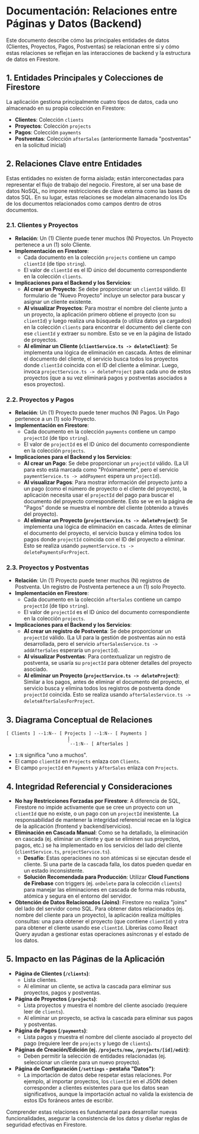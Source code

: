 
# Documentación: Relaciones entre Páginas y Datos (Backend)

Este documento describe cómo las principales entidades de datos (Clientes, Proyectos, Pagos, Postventas) se relacionan entre sí y cómo estas relaciones se reflejan en las interacciones de backend y la estructura de datos en Firestore.

## 1. Entidades Principales y Colecciones de Firestore

La aplicación gestiona principalmente cuatro tipos de datos, cada uno almacenado en su propia colección en Firestore:

*   **Clientes**: Colección `clients`
*   **Proyectos**: Colección `projects`
*   **Pagos**: Colección `payments`
*   **Postventas**: Colección `afterSales` (anteriormente llamada "postventas" en la solicitud inicial)

## 2. Relaciones Clave entre Entidades

Estas entidades no existen de forma aislada; están interconectadas para representar el flujo de trabajo del negocio. Firestore, al ser una base de datos NoSQL, no impone restricciones de clave externa como las bases de datos SQL. En su lugar, estas relaciones se modelan almacenando los IDs de los documentos relacionados como campos dentro de otros documentos.

### 2.1. Clientes y Proyectos

*   **Relación**: Un (1) Cliente puede tener muchos (N) Proyectos. Un Proyecto pertenece a un (1) solo Cliente.
*   **Implementación en Firestore**:
    *   Cada documento en la colección `projects` contiene un campo `clientId` (de tipo `string`).
    *   El valor de `clientId` es el ID único del documento correspondiente en la colección `clients`.
*   **Implicaciones para el Backend y los Servicios**:
    *   **Al crear un Proyecto**: Se debe proporcionar un `clientId` válido. El formulario de "Nuevo Proyecto" incluye un selector para buscar y asignar un cliente existente.
    *   **Al visualizar Proyectos**: Para mostrar el nombre del cliente junto a un proyecto, la aplicación primero obtiene el proyecto (con su `clientId`) y luego realiza una búsqueda (o utiliza datos ya cargados) en la colección `clients` para encontrar el documento del cliente con ese `clientId` y extraer su nombre. Esto se ve en la página de listado de proyectos.
    *   **Al eliminar un Cliente (`clientService.ts -> deleteClient`)**: Se implementa una lógica de eliminación en cascada. Antes de eliminar el documento del cliente, el servicio busca todos los proyectos donde `clientId` coincida con el ID del cliente a eliminar. Luego, invoca `projectService.ts -> deleteProject` para cada uno de estos proyectos (que a su vez eliminará pagos y postventas asociados a esos proyectos).

### 2.2. Proyectos y Pagos

*   **Relación**: Un (1) Proyecto puede tener muchos (N) Pagos. Un Pago pertenece a un (1) solo Proyecto.
*   **Implementación en Firestore**:
    *   Cada documento en la colección `payments` contiene un campo `projectId` (de tipo `string`).
    *   El valor de `projectId` es el ID único del documento correspondiente en la colección `projects`.
*   **Implicaciones para el Backend y los Servicios**:
    *   **Al crear un Pago**: Se debe proporcionar un `projectId` válido. (La UI para esto está marcada como "Próximamente", pero el servicio `paymentService.ts -> addPayment` espera un `projectId`).
    *   **Al visualizar Pagos**: Para mostrar información del proyecto junto a un pago (como el número de proyecto o el cliente del proyecto), la aplicación necesita usar el `projectId` del pago para buscar el documento del proyecto correspondiente. Esto se ve en la página de "Pagos" donde se muestra el nombre del cliente (obtenido a través del proyecto).
    *   **Al eliminar un Proyecto (`projectService.ts -> deleteProject`)**: Se implementa una lógica de eliminación en cascada. Antes de eliminar el documento del proyecto, el servicio busca y elimina todos los pagos donde `projectId` coincida con el ID del proyecto a eliminar. Esto se realiza usando `paymentService.ts -> deletePaymentsForProject`.

### 2.3. Proyectos y Postventas

*   **Relación**: Un (1) Proyecto puede tener muchos (N) registros de Postventa. Un registro de Postventa pertenece a un (1) solo Proyecto.
*   **Implementación en Firestore**:
    *   Cada documento en la colección `afterSales` contiene un campo `projectId` (de tipo `string`).
    *   El valor de `projectId` es el ID único del documento correspondiente en la colección `projects`.
*   **Implicaciones para el Backend y los Servicios**:
    *   **Al crear un registro de Postventa**: Se debe proporcionar un `projectId` válido. (La UI para la gestión de postventas aún no está desarrollada, pero el servicio `afterSalesService.ts -> addAfterSales` esperaría un `projectId`).
    *   **Al visualizar Postventas**: Para contextualizar un registro de postventa, se usaría su `projectId` para obtener detalles del proyecto asociado.
    *   **Al eliminar un Proyecto (`projectService.ts -> deleteProject`)**: Similar a los pagos, antes de eliminar el documento del proyecto, el servicio busca y elimina todos los registros de postventa donde `projectId` coincida. Esto se realiza usando `afterSalesService.ts -> deleteAfterSalesForProject`.

## 3. Diagrama Conceptual de Relaciones

```
[ Clients ] --1:N-- [ Projects ] --1:N-- [ Payments ]
                       |
                       `--1:N-- [ AfterSales ]
```

*   `1:N` significa "uno a muchos".
*   El campo `clientId` en `Projects` enlaza con `Clients`.
*   El campo `projectId` en `Payments` y `AfterSales` enlaza con `Projects`.

## 4. Integridad Referencial y Consideraciones

*   **No hay Restricciones Forzadas por Firestore**: A diferencia de SQL, Firestore no impide activamente que se cree un proyecto con un `clientId` que no existe, o un pago con un `projectId` inexistente. La responsabilidad de mantener la integridad referencial recae en la lógica de la aplicación (frontend y backend/servicios).
*   **Eliminación en Cascada Manual**: Como se ha detallado, la eliminación en cascada (ej. eliminar un cliente y que se eliminen sus proyectos, pagos, etc.) se ha implementado en los servicios del lado del cliente (`clientService.ts`, `projectService.ts`).
    *   **Desafío**: Estas operaciones no son atómicas si se ejecutan desde el cliente. Si una parte de la cascada falla, los datos pueden quedar en un estado inconsistente.
    *   **Solución Recomendada para Producción**: Utilizar **Cloud Functions de Firebase** con triggers (ej. `onDelete` para la colección `clients`) para manejar las eliminaciones en cascada de forma más robusta, atómica y segura en el entorno del servidor.
*   **Obtención de Datos Relacionados (Joins)**: Firestore no realiza "joins" del lado del servidor como SQL. Para obtener datos relacionados (ej. nombre del cliente para un proyecto), la aplicación realiza múltiples consultas: una para obtener el proyecto (que contiene `clientId`) y otra para obtener el cliente usando ese `clientId`. Librerías como React Query ayudan a gestionar estas operaciones asíncronas y el estado de los datos.

## 5. Impacto en las Páginas de la Aplicación

*   **Página de Clientes (`/clients`)**:
    *   Lista clientes.
    *   Al eliminar un cliente, se activa la cascada para eliminar sus proyectos, pagos y postventas.
*   **Página de Proyectos (`/projects`)**:
    *   Lista proyectos y muestra el nombre del cliente asociado (requiere leer de `clients`).
    *   Al eliminar un proyecto, se activa la cascada para eliminar sus pagos y postventas.
*   **Página de Pagos (`/payments`)**:
    *   Lista pagos y muestra el nombre del cliente asociado al proyecto del pago (requiere leer de `projects` y luego de `clients`).
*   **Páginas de Creación/Edición (ej. `/projects/new`, `/projects/[id]/edit`)**:
    *   Deben permitir la selección de entidades relacionadas (ej. seleccionar un cliente para un nuevo proyecto).
*   **Página de Configuración (`/settings` - pestaña "Datos")**:
    *   La importación de datos debe respetar estas relaciones. Por ejemplo, al importar proyectos, los `clientId` en el JSON deben corresponder a clientes existentes para que los datos sean significativos, aunque la importación actual no valida la existencia de estos IDs foráneos antes de escribir.

Comprender estas relaciones es fundamental para desarrollar nuevas funcionalidades, asegurar la consistencia de los datos y diseñar reglas de seguridad efectivas en Firestore.
